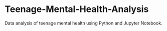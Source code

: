 # Teenage-Mental-Health-Analysis
Data analysis of teenage mental health using Python and Jupyter Notebook.
